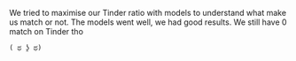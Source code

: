 We tried to maximise our Tinder ratio with models to understand what make us match or not. The models went well, we had good results. We still have 0 match on Tinder tho 

	( ಥ ʖ̯ ಥ)
